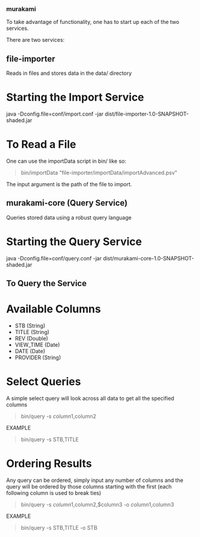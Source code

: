 ### murakami
To take advantage of functionality, one has to start up each of the
two services.

There are two services:
## file-importer
Reads in files and stores data in the data/ directory

# Starting the Import Service
java -Dconfig.file=conf/import.conf -jar dist/file-importer-1.0-SNAPSHOT-shaded.jar

# To Read a File
One can use the importData script in bin/ like so:
> bin/importData "file-importer/importData/importAdvanced.psv"

The input argument is the path of the file to import.

## murakami-core (Query Service)
Queries stored data using a robust query language

# Starting the Query Service
java -Dconfig.file=conf/query.conf -jar dist/murakami-core-1.0-SNAPSHOT-shaded.jar

## To Query the Service
# Available Columns
* STB (String)
* TITLE (String)
* REV (Double)
* VIEW_TIME (Date)
* DATE (Date)
* PROVIDER (String)

# Select Queries
A simple select query will look across all data to get all the specified columns
> bin/query -s $column1,$column2

EXAMPLE
> bin/query -s STB,TITLE

# Ordering Results
Any query can be ordered, simply input any number of columns and the query
will be ordered by those columns starting with the first (each following
column is used to break ties)
> bin/query -s $column1,$column2,$column3 -o $column1,$column3

EXAMPLE
> bin/query -s STB,TITLE -o STB